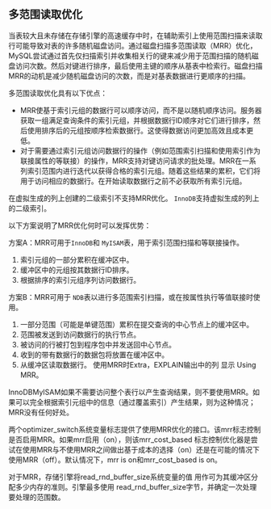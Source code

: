 ## 多范围读取优化

当表较大且未存储在存储引擎的高速缓存中时，在辅助索引上使用范围扫描来读取行可能导致对表的许多随机磁盘访问。通过磁盘扫描多范围读取（MRR）优化，MySQL尝试通过首先仅扫描索引并收集相关行的键来减少用于范围扫描的随机磁盘访问次数。然后对键进行排序，最后使用主键的顺序从基表中检索行。磁盘扫描MRR的动机是减少随机磁盘访问的次数，而是对基表数据进行更顺序的扫描。

多范围读取优化具有以下优点：

- MRR使基于索引元组的数据行可以顺序访问，而不是以随机顺序访问。服务器获取一组满足查询条件的索引元组，并根据数据行ID顺序对它们进行排序，然后使用排序后的元组按顺序检索数据行。这使得数据访问更加高效且成本更低。
- 对于需要通过索引元组访问数据行的操作（例如范围索引扫描和使用索引作为联接属性的等联接）的操作，MRR支持对键访问请求的批处理。MRR在一系列索引范围内进行迭代以获得合格的索引元组。随着这些结果的累积，它们将用于访问相应的数据行。在开始读取数据行之前不必获取所有索引元组。

在虚拟生成的列上创建的二级索引不支持MRR优化。 `InnoDB`支持虚拟生成的列上的二级索引。

以下方案说明了MRR优化何时可以发挥优势：

方案A：MRR可用于`InnoDB`和 `MyISAM`表，用于索引范围扫描和等联接操作。

1. 索引元组的一部分累积在缓冲区中。
2. 缓冲区中的元组按其数据行ID排序。
3. 根据排序的索引元组序列访问数据行。

方案B：MRR可用于 `NDB`表以进行多范围索引扫描，或在按属性执行等值联接时使用。

1. 一部分范围（可能是单键范围）累积在提交查询的中心节点上的缓冲区中。
2. 范围被发送到访问数据行的执行节点。
3. 被访问的行被打包到程序包中并发送回中心节点。
4. 收到的带有数据行的数据包将放置在缓冲区中。
5. 从缓冲区读取数据行。
使用MRR时Extra，EXPLAIN输出中的列 显示 Using MRR。

InnoDBMyISAM如果不需要访问整个表行以产生查询结果，则不要使用MRR。如果可以完全根据索引元组中的信息（通过覆盖索引）产生结果，则为这种情况；MRR没有任何好处。

两个optimizer_switch系统变量标志提供了使用MRR优化的接口。该mrr标志控制是否启用MRR。如果mrr启用（on），则该mrr_cost_based 标志控制优化器是尝试在使用MRR与不使用MRR之间做出基于成本的选择（on）还是在可能的情况下使用MRR（off）。默认情况下，mrr is on和mrr_cost_based is on。

对于MRR，存储引擎将read_rnd_buffer_size系统变量的值 用作可为其缓冲区分配多少内存的准则。引擎最多使用 read_rnd_buffer_size字节，并确定一次处理要处理的范围数。